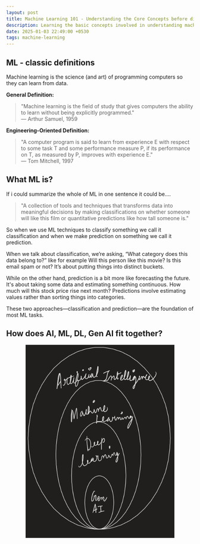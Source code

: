 ```yaml
---
layout: post
title: Machine Learning 101 - Understanding the Core Concepts before diving into
description: Learning the basic concepts involved in understanding machine learning
date: 2025-01-03 22:49:00 +0530
tags: machine-learning
---
```


## ML - classic definitions

Machine learning is the science (and art) of programming computers so they can learn from data.

**General Definition:**

> "Machine learning is the field of study that gives computers the ability to learn without being explicitly programmed."  
> — Arthur Samuel, 1959

**Engineering-Oriented Definition:**

> "A computer program is said to learn from experience E with respect to some task T and some performance measure P, if its performance on T, as measured by P, improves with experience E."  
> — Tom Mitchell, 1997

## What ML is?

If i could summarize the whole of ML in one sentence it could be....

> "A collection of tools and techniques that transforms data into meaningful decisions by making classifications on whether someone will like this film or quantitative predictions like how tall someone is."

So when we use ML techniques to classify something we call it classification and when we make prediction on something we call it prediction.

When we talk about classification, we’re asking, “What category does this data belong to?” like for example Will this person like this movie? Is this email spam or not? It’s about putting things into distinct buckets.

While on the other hand, prediction is a bit more like forecasting the future. It's about taking some data and estimating something continuous. How much will this stock price rise next month? Predictions involve estimating values rather than sorting things into categories.

These two approaches—classification and prediction—are the foundation of most ML tasks.

## How does AI, ML, DL, Gen AI fit together?

<p align="center">
  <img src="/img/VersionControl/ML 101/ai-dl-ml-genai.png" width="400">
</p>
